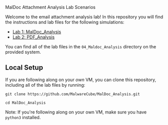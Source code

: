 MalDoc Attachment Analysis Lab Scenarios

Welcome to the email attachment analysis lab! In this repository you will find the instructions and lab files for the following simulations:

- [Lab 1: MalDoc_Analysis](https://github.com/MalwareCube/MalDoc_Analysis/tree/main/MalDoc_Analysis)
- [Lab 2: PDF_Analysis](https://github.com/MalwareCube/MalDoc_Analysis/tree/main/PDF_Analysis)

You can find all of the lab files in the `04_Maldoc_Analysis` directory on the provided system.

## Local Setup
If you are following along on your *own* VM, you can clone this repository, including all of the lab files by running:

```
git clone https://github.com/MalwareCube/MalDoc_Analysis.git
```
```
cd MalDoc_Analysis
```

Note: If you're following along on your own VM, make sure you have `python3` installed.

